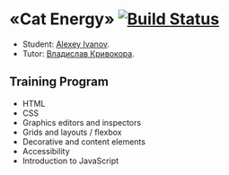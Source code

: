# «Cat Energy» [![Build Status](https://travis-ci.com/fcsmJS/cinemaddict.svg?branch=master)](https://travis-ci.com/fcsmJS/cinemaddict)

* Student: [Alexey Ivanov](https://up.htmlacademy.ru/javascript/19/user/406527).
* Tutor: [Владислав Кривокора](https://htmlacademy.ru/profile/krivokora).

## Training Program
* HTML
* CSS
* Graphics editors and inspectors
* Grids and layouts / flexbox
* Decorative and content elements
* Accessibility
* Introduction to JavaScript
